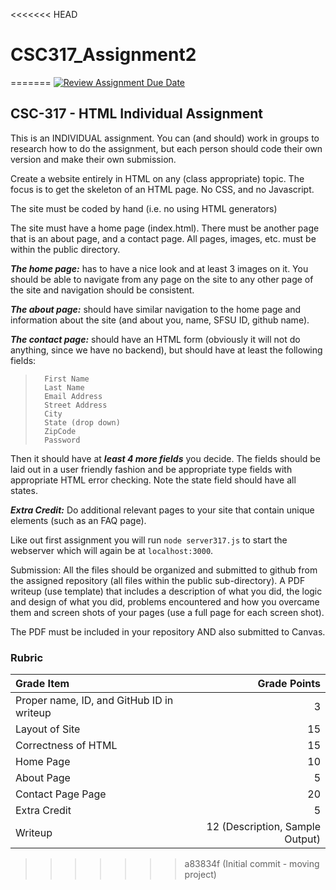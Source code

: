 <<<<<<< HEAD
# CSC317_Assignment2
=======
[![Review Assignment Due Date](https://classroom.github.com/assets/deadline-readme-button-24ddc0f5d75046c5622901739e7c5dd533143b0c8e959d652212380cedb1ea36.svg)](https://classroom.github.com/a/ElDnZozX)
## CSC-317 - HTML Individual Assignment

This is an INDIVIDUAL assignment. You can (and should) work in groups to research how to do the assignment, but each person should code their own version and make their own submission.

Create a website entirely in HTML on any (class appropriate) topic. The focus is to get the skeleton of an HTML page. No CSS, and no Javascript.

The site must be coded by hand (i.e. no using HTML generators)

The site must have a home page (index.html).  There must be another page that is an about page, and a contact page.  All pages, images, etc. must be within the public directory.

**_The home page:_**  has to have a nice look and at least 3 images on it.  You should be able to navigate from any page on the site to any other page of the site and navigation should be consistent.

**_The about page:_**  should have similar navigation to the home page and information about the site (and about you, name, SFSU ID, github name).

**_The contact page:_**  should have an HTML form (obviously it will not do anything, since we have no backend), but should have at least the following fields:
> 		First Name
> 		Last Name
> 		Email Address
> 		Street Address
> 		City
> 		State (drop down)
> 		ZipCode
> 		Password
		
Then it should have at **_least 4 more fields_** you decide.
The fields should be laid out in a user friendly fashion and be appropriate type fields with appropriate HTML error checking. Note the state field should have all states.

**_Extra Credit:_**	Do additional relevant pages to your site that contain unique elements (such as an FAQ page).

Like out first assignment you will run `node server317.js` to start the webserver which will again be at `localhost:3000`.

Submission:  All the files should be organized and submitted to github from the assigned repository (all files within the public sub-directory).  A PDF writeup (use template) that includes a description of what you did, the logic and design of what you did, problems encountered and how you overcame them and screen shots of your pages (use a full page for each screen shot). 

The PDF must be included in your repository AND also submitted to Canvas.


### **Rubric**

| Grade Item        | Grade Points                                |
|:------------------|--------------------------------------------:|
| Proper name, ID, and GitHub ID in writeup  | 3                                           |
| Layout of Site | 15                                          |
| Correctness of HTML     | 15                                           |
| Home Page     | 10                                           |
| About Page     | 5                                           |
| Contact Page Page     | 20                                           |
| Extra Credit     | 5                                           |
| Writeup           | 12 (Description, Sample Output) |
>>>>>>> a83834f (Initial commit - moving project)
